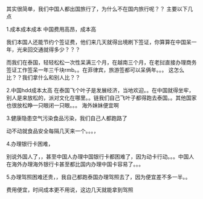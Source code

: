 

其实很简单，我们中国人都出国旅行了，为什么不在国内旅行呢？？
主要以下几点


1.成本成本成本   中国费用高昂，成本高

我们本国人还能节约个签证费，他们来几天就得出境刷下签证，你算算在中国呆一年，光来回交通就得多少？？？

而我们在泰国，轻轻松松一次性呆满三个月，在越南三个月，在老挝直接办理商务签证工作签呆一年三千块rmb。。在菲律宾，旅游签都可以呆俩年。。。
这怎么比？？我们拿什么和别人比？？



2.中国hdd成本太高
在泰国飞个叶子是发展经济，当地欢迎。。在中国就得坐牢，别人是来放松的，派对文化在哪里。。链我们自己飞叶子都得跑去泰国。。其他国家也很放松睁一只眼闭一只眼。。。
海外妹妹便宜啊


3.健康隐患空气污染食品污染，我们自己人都跑路了

动不动就食品安全每隔几天来一个。。。，

4.办理银行卡困难，

别说外国人了，，甚至中国人办理中国银行卡都困难了，因为动卡行动。。。中国人在海外办理海外银行卡甚至都比国内办理中国卡容易了。。。

5.办理驾照困难还贵，，我自己都跑泰国办理驾照去了，因为便宜差不多一半。。

费用便宜，时间成本更不用说，这边几天就能拿到驾照




